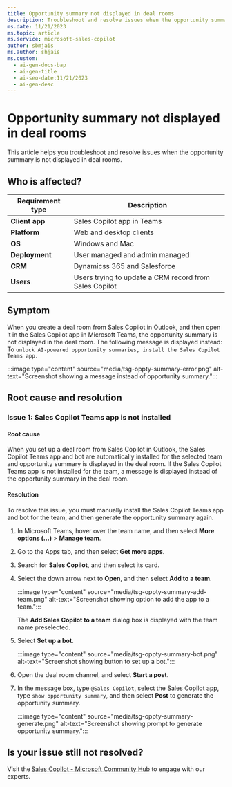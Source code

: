 ```yaml
---
title: Opportunity summary not displayed in deal rooms
description: Troubleshoot and resolve issues when the opportunity summary is not displayed in deal rooms.
ms.date: 11/21/2023
ms.topic: article
ms.service: microsoft-sales-copilot
author: sbmjais
ms.author: shjais
ms.custom:
  - ai-gen-docs-bap
  - ai-gen-title
  - ai-seo-date:11/21/2023
  - ai-gen-desc
---
```


# Opportunity summary not displayed in deal rooms

This article helps you troubleshoot and resolve issues when the opportunity summary is not displayed in deal rooms.

## Who is affected?

| Requirement type |Description  |
|---------|---------|
|**Client app**     |  Sales Copilot app in Teams        |
|**Platform**     | Web and desktop clients         |
|**OS**     | Windows and Mac         |
|**Deployment**     | User managed and admin managed       |
|**CRM**     | Dynamicss 365 and Salesforce      |
|**Users**     | Users trying to update a CRM record from Sales Copilot |

## Symptom

When you create a deal room from Sales Copilot in Outlook, and then open it in the Sales Copilot app in Microsoft Teams, the opportunity summary is not displayed in the deal room. The following message is displayed instead: To `unlock AI-powered opportunity summaries, install the Sales Copilot Teams app.`

:::image type="content" source="media/tsg-oppty-summary-error.png" alt-text="Screenshot showing a message instead of opportunity summary.":::

## Root cause and resolution

### Issue 1: Sales Copilot Teams app is not installed

#### Root cause

When you set up a deal room from Sales Copilot in Outlook, the Sales Copilot Teams app and bot are automatically installed for the selected team and opportunity summary is displayed in the deal room. If the Sales Copilot Teams app is not installed for the team, a message is displayed instead of the opportunity summary in the deal room.

#### Resolution

To resolve this issue, you must manually install the Sales Copilot Teams app and bot for the team, and then generate the opportunity summary again.

1. In Microsoft Teams, hover over the team name, and then select **More options (...)** > **Manage team**.

2. Go to the Apps tab, and then select **Get more apps**.

3. Search for **Sales Copilot**, and then select its card.

4. Select the down arrow next to **Open**, and then select **Add to a team**.

    :::image type="content" source="media/tsg-oppty-summary-add-team.png" alt-text="Screenshot showing option to add the app to a team.":::

    The **Add Sales Copilot to a team** dialog box is displayed with the team name preselected.

5. Select **Set up a bot**.

    :::image type="content" source="media/tsg-oppty-summary-bot.png" alt-text="Screenshot showing button to set up a bot.":::

6. Open the deal room channel, and select **Start a post**.

7. In the message box, type `@Sales Copilot`, select the Sales Copilot app, type `show opportunity summary`, and then select **Post** to generate the opportunity summary.

    :::image type="content" source="media/tsg-oppty-summary-generate.png" alt-text="Screenshot showing prompt to generate opportunity summary.":::

## Is your issue still not resolved?

Visit the [Sales Copilot - Microsoft Community Hub](https://techcommunity.microsoft.com/t5/viva-sales/bd-p/VivaSales) to engage with our experts.